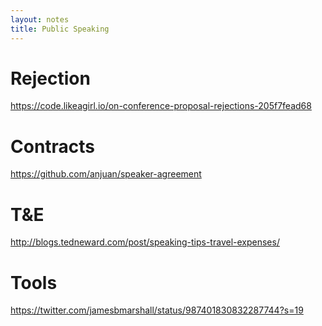 ```yaml
---
layout: notes
title: Public Speaking
---
```


# Rejection

https://code.likeagirl.io/on-conference-proposal-rejections-205f7fead68

# Contracts

https://github.com/anjuan/speaker-agreement

# T&E

http://blogs.tedneward.com/post/speaking-tips-travel-expenses/


# Tools

https://twitter.com/jamesbmarshall/status/987401830832287744?s=19
